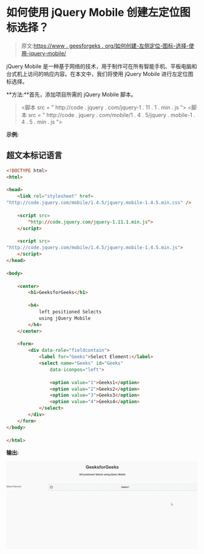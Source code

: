 # 如何使用 jQuery Mobile 创建左定位图标选择？

> 原文:[https://www . geesforgeks . org/如何创建-左侧定位-图标-选择-使用-jquery-mobile/](https://www.geeksforgeeks.org/how-to-create-left-positioned-icon-selects-using-jquery-mobile/)

jQuery Mobile 是一种基于网络的技术，用于制作可在所有智能手机、平板电脑和台式机上访问的响应内容。在本文中，我们将使用 jQuery Mobile 进行左定位图标选择。

**方法:**首先，添加项目所需的 jQuery Mobile 脚本。

> <link rel="”stylesheet”" href="”http://code.jquery.com/mobile/1.4.5/jquery.mobile-1.4.5.min.css”/">
> <脚本 src = " http://code . jquery . com/jquery-1 . 11 . 1 . min . js "></脚本>
> <脚本 src = " http://code . jquery . com/mobile/1 . 4 . 5/jquery . mobile-1 . 4 . 5 . min . js "></脚本>

**示例:**

## 超文本标记语言

```html
<!DOCTYPE html>
<html>

<head>
    <link rel="stylesheet" href=
"http://code.jquery.com/mobile/1.4.5/jquery.mobile-1.4.5.min.css" />

    <script src=
        "http://code.jquery.com/jquery-1.11.1.min.js">
    </script>

    <script src=
"http://code.jquery.com/mobile/1.4.5/jquery.mobile-1.4.5.min.js">
    </script>
</head>

<body>

    <center>
        <h1>GeeksforGeeks</h1>

        <h4>
            left positioned Selects 
            using jQuery Mobile
        </h4>
    </center>

    <form>
        <div data-role="fieldcontain">
            <label for="Geeks">Select Element:</label>
            <select name="Geeks" id="Geeks" 
                data-iconpos="left">

                <option value="1">Geeks1</option>
                <option value="2">Geeks2</option>
                <option value="3">Geeks3</option>
                <option value="4">Geeks4</option>
            </select>
        </div>
    </form>
</body>

</html>
```

**输出:**

![](img/604386bf028eeb66803f89cc9d071b67.png)